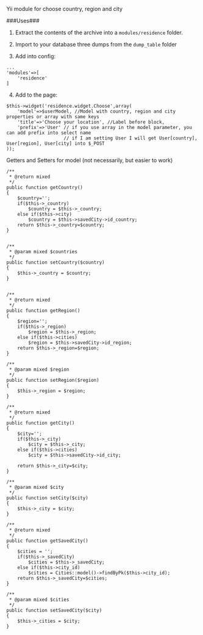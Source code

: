 Yii module for choose country, region and city

###Uses###

1) Extract the contents of the archive into a `modules/residence` folder.

2) Import to your database three dumps from the `dump_table` folder

3) Add into config:

```
...
'modules'=>[
    'residence'
]
```

4) Add to the page:

```
$this->widget('residence.widget.Choose',array(
    'model'=>$userModel, //Model with country, region and city properties or array with same keys
    'title'=>'Choose your location', //Label before block,
    'prefix'=>'User' // if you use array in the model parameter, you can add prefix into select name
                     // if I am setting User I will get User[country], User[region], User[city] into $_POST
));
```

Getters and Setters for model (not necessarily, but easier to work)

```
/**
 * @return mixed
 */
public function getCountry()
{
    $country='';
    if($this->_country)
        $country = $this->_country;
    else if($this->city)
        $country = $this->savedCity->id_country;
    return $this->_country=$country;
}


/**
 * @param mixed $countries
 */
public function setCountry($country)
{
    $this->_country = $country;
}


/**
 * @return mixed
 */
public function getRegion()
{
    $region='';
    if($this->_region)
        $region = $this->_region;
    else if($this->cities)
        $region = $this->savedCity->id_region;
    return $this->_region=$region;
}

/**
 * @param mixed $region
 */
public function setRegion($region)
{
    $this->_region = $region;
}

/**
 * @return mixed
 */
public function getCity()
{
    $city='';
    if($this->_city)
        $city = $this->_city;
    else if($this->cities)
        $city = $this->savedCity->id_city;

    return $this->_city=$city;
}

/**
 * @param mixed $city
 */
public function setCity($city)
{
    $this->_city = $city;
}

/**
 * @return mixed
 */
public function getSavedCity()
{
    $cities = '';
    if($this->_savedCity)
        $cities = $this->_savedCity;
    else if($this->city_id)
        $cities = Cities::model()->findByPk($this->city_id);
    return $this->_savedCity=$cities;
}

/**
 * @param mixed $cities
 */
public function setSavedCity($city)
{
    $this->_cities = $city;
}
```